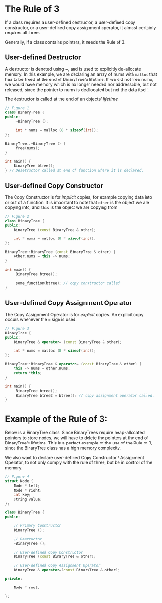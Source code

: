 
# The Rule of 3

If a class requires a user-defined destructor, a user-defined copy constructor, or a user-defined copy assignment operator, it almost certainly requires all three. 

Generally, if a class contains pointers, it needs the Rule of 3. 

## User-defined Destructor

A destructor is denoted using ~, and is used to explicitly de-allocate memory. In this example, we are declaring an array of nums with `malloc` that has to be freed at the end of BinaryTree's lifetime. If we did not free nums, we would have memory which is no longer needed nor addressable, but not released, since the pointer to nums is deallocated but not the data itself. 

The destructor is called at the end of an objects' _lifetime_.

```cpp
// Figure 1
class BinaryTree {
public:
     ~BinaryTree ();
     
     int * nums = malloc (8 * sizeof(int));
};

BinaryTree::~BinaryTree () {
     free(nums);
}

int main() {
    BinaryTree btree();
} // Desetructor called at end of function where it is declared. 
```

## User-defined Copy Constructor

The Copy Constructor is for _implicit_ copies, for example copying data into or out of a function. It is important to note that `other` is the object we are copying into, and `this` is the object we are copying from. 

```cpp
// Figure 2
class BinaryTree {
public:
    BinaryTree (const BinaryTree & other);

    int * nums = malloc (8 * sizeof(int));
};

BinaryTree::BinaryTree (const BinaryTree & other) {
    other.nums = this -> nums;
}

int main() {
     BinaryTree btree();
     
     some_function(btree); // copy constructor called
}
```

## User-defined Copy Assignment Operator

The Copy Assignment Operator is for _explicit_ copies. An explicit copy occurs whenever the `=` sign is used. 

```cpp
// Figure 3
BinaryTree {
public:
    BinaryTree & operator= (const BinaryTree & other);

    int * nums = malloc (8 * sizeof(int));
};

BinaryTree::BinaryTree & operator= (const BinaryTree & other) {
    this -> nums = other.nums;
    return *this;
}

int main() {
     BinaryTree btree();
     BinaryTree btree2 = btree(); // copy assignment operator called.
}
```

# Example of the Rule of 3:

Below is a BinaryTree class. Since BinaryTrees require heap-allocated pointers to store nodes, we will have to delete the pointers at the end of BinaryTree's lifetime. This is a perfect example of the use of the Rule of 3, since the BinaryTree class has a high memory complexity. 

We also want to declare user-defined Copy Constructor / Assignment Operator, to not only comply with the rule of three, but be in control of the memory. 

```cpp
// Figure 4
struct Node {
    Node * left;
    Node * right;
    int key;
    string value;
};

class BinaryTree {
public:

    // Primary Constructor
    BinaryTree ();

    // Destructor
    ~BinaryTree ();

    // User-defined Copy Constructor
    BinaryTree (const BinaryTree & other); 

    // User-defined Copy Assignment Operator
    BinaryTree & operator=(const BinaryTree & other);

private:

    Node * root;

};
```
